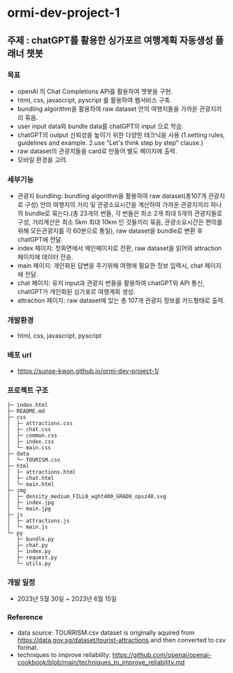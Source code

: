 # ormi-dev-project-1
## 주제 : chatGPT를 활용한 싱가포르 여행계획 자동생성 플래너 챗봇

### 목표
- openAI 의 Chat Completions API를 활용하여 챗봇을 구현.
- html, css, javascript, pyscript 를 활용하여 웹서비스 구축.
- bundling algorithm을 활용하여 raw dataset 안의 여행지들을 가까운 관광지끼리 묶음.
- user input data와 bundle data를 chatGPT의 input 으로 학습.
- chatGPT의 output 신뢰성을 높이기 위한 다양한 테크닉을 사용 (1.setting rules, guidelines and example. 2.use "Let's think step by step" clause.)
- raw dataset의 관광지들을 card로 만들어 별도 페이지에 출력.
- 모바일 환경을 고려.

### 세부기능
- 관광지 bundling: bundling algorithm을 활용하여 raw dataset(총107개 관광지로 구성) 안의 여행지의 거리 및 관광소요시간을 계산하여 가까운 관광지끼리 하나의 bundle로 묶는다.(총 23개의 번들, 각 번들은 최소 2개 최대 5개의 관광지들로 구성, 거리계산은 최소 5km 최대 10km 인 것들끼리 묶음, 관광소요시간은 편의를 위해 모든관광지를 각 60분으로 통일), raw dataset을 bundle로 변환 후 chatGPT에 전달.
- index 페이지: 첫화면에서 메인페이지로 전환, raw dataset을 읽어와 attraction 페이지에 데이터 전송.
- main 페이지: 개인화된 답변을 주기위해 여행에 필요한 정보 입력시, chat 페이지에 전달.
- chat 페이지: 유저 input과 관광지 번들을 활용하여 chatGPT와 API 통신, chatGPT가 개인화된 싱가포르 여행계획 생성.
- attraction 페이지: raw dataset에 있는 총 107개 관광지 정보를 카드형태로 출력.

### 개발환경
- html, css, javascript, pyscript

### 배포 url
- https://sunse-kwon.github.io/ormi-dev-project-1/

### 프로젝트 구조
```
├─ index.html
├─ README.md
├─ css
│  ├─ attractions.css
│  ├─ chat.css
│  ├─ common.css
│  ├─ index.css
│  └─ main.css
├─ data
│  └─ TOURISM.csv
├─ html
│  ├─ attractions.html
│  ├─ chat.html
│  └─ main.html
├─ img
│  ├─ density_medium_FILL0_wght400_GRAD0_opsz48.svg
│  ├─ index.jpg
│  └─ main.jpg
├─ js
│  ├─ attractions.js
│  └─ main.js
└─ py
   ├─ bundle.py
   ├─ chat.py
   ├─ index.py
   ├─ request.py
   └─ utils.py
```

### 개발 일정
- 2023년 5월 30일 ~ 2023년 6월 15일

### Reference
- data source: TOURRISM.csv dataset is originally aquired from https://data.gov.sg/dataset/tourist-attractions and then converted to csv format. 
- techniques to improve reliability: https://github.com/openai/openai-cookbook/blob/main/techniques_to_improve_reliability.md 